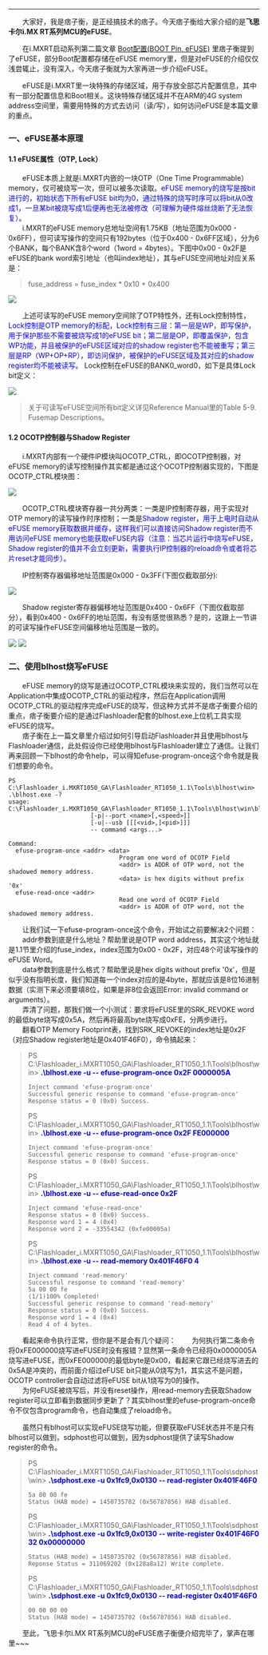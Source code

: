 ----
　　大家好，我是痞子衡，是正经搞技术的痞子。今天痞子衡给大家介绍的是**飞思卡尔i.MX RT系列MCU的eFUSE**。  

　　在i.MXRT启动系列第二篇文章 [Boot配置(BOOT Pin, eFUSE)](http://www.cnblogs.com/henjay724/p/9034563.html) 里痞子衡提到了eFUSE，部分Boot配置都存储在eFUSE memory里，但是对eFUSE的介绍仅仅浅尝辄止，没有深入，今天痞子衡就为大家再进一步介绍eFUSE。  

　　eFUSE是i.MXRT里一块特殊的存储区域，用于存放全部芯片配置信息，其中有一部分配置信息和Boot相关。这块特殊存储区域并不在ARM的4G system address空间里，需要用特殊的方式去访问（读/写），如何访问eFUSE是本篇文章的重点。  

### 一、eFUSE基本原理
#### 1.1 eFUSE属性（OTP, Lock）
　　eFUSE本质上就是i.MXRT内嵌的一块OTP（One Time Programmable） memory，仅可被烧写一次，但可以被多次读取。<font color="Blue">eFUSE memory的烧写是按bit进行的，初始状态下所有eFUSE bit均为0，通过特殊的烧写时序可以将bit从0改成1，一旦某bit被烧写成1后便再也无法被修改（可理解为硬件熔丝烧断了无法恢复）</font>。  
　　i.MXRT的eFUSE memory总地址空间有1.75KB（地址范围为0x000 - 0x6FF），但可读写操作的空间只有192bytes（位于0x400 - 0x6FF区域），分为6个BANK，每个BANK含8个word（1word = 4bytes）。下图中0x00 - 0x2F是eFUSE的bank word索引地址（也叫index地址），其与eFUSE空间地址对应关系是：  
> fuse_address = fuse_index * 0x10 + 0x400  

<img src="http://odox9r8vg.bkt.clouddn.com/image/cnblogs/i.MXRT_Boot_efuse_otp_footprint1.PNG" style="zoom:100%" />

　　上述可读写的eFUSE memory空间除了OTP特性外，还有Lock控制特性，<font color="Blue">Lock控制是OTP memory的标配，Lock控制有三层：第一层是WP，即写保护，用于保护那些不需要被烧写成1的eFUSE bit；第二层是OP，即覆盖保护，包含WP功能，并且被保护的eFUSE区域对应的shadow register也不能被重写；第三层是RP（WP+OP+RP），即访问保护，被保护的eFUSE区域及其对应的shadow register均不能被读写。</font> Lock控制在eFUSE的BANK0_word0，如下是具体Lock bit定义：  

<img src="http://odox9r8vg.bkt.clouddn.com/image/cnblogs/i.MXRT_Boot_efuse_otp_lock_area1.PNG" style="zoom:100%" />

> 关于可读写eFUSE空间所有bit定义详见Reference Manual里的Table 5-9. Fusemap Descriptions。  

#### 1.2 OCOTP控制器与Shadow Register
　　i.MXRT内部有一个硬件IP模块叫OCOTP_CTRL，即OCOTP控制器，对eFUSE memory的读写控制操作其实都是通过这个OCOTP控制器实现的，下图是OCOTP_CTRL模块图：  

<img src="http://odox9r8vg.bkt.clouddn.com/image/cnblogs/i.MXRT_Boot_efuse_ocotp_diagram.PNG" style="zoom:100%" />

　　OCOTP_CTRL模块寄存器一共分两类：一类是IP控制寄存器，用于实现对OTP memory的读写操作时序控制；一类是<font color="Blue">Shadow register，用于上电时自动从eFUSE memory获取数据并缓存，这样我们可以直接访问Shadow register而不用访问eFUSE memory也能获取eFUSE内容（注意：当芯片运行中烧写eFUSE，Shadow register的值并不会立刻更新，需要执行IP控制器的reload命令或者将芯片reset才能同步）。</font>  

　　IP控制寄存器偏移地址范围是0x000 - 0x3FF(下图仅截取部分):  

<img src="http://odox9r8vg.bkt.clouddn.com/image/cnblogs/i.MXRT_Boot_efuse_otp_reg_ctrl.PNG" style="zoom:100%" />

　　Shadow register寄存器偏移地址范围是0x400 - 0x6FF（下图仅截取部分），看到0x400 - 0x6FF的地址范围，有没有感觉很熟悉？是的，这跟上一节讲的可读写操作eFUSE空间偏移地址范围是一致的。  

<img src="http://odox9r8vg.bkt.clouddn.com/image/cnblogs/i.MXRT_Boot_efuse_otp_reg_shadow.PNG" style="zoom:100%" />

<img src="http://odox9r8vg.bkt.clouddn.com/image/cnblogs/i.MXRT_Boot_efuse_otp_reg_shadow_end.PNG" style="zoom:100%" />

### 二、使用blhost烧写eFUSE
　　eFUSE memory的烧写是通过OCOTP_CTRL模块来实现的，我们当然可以在Application中集成OCOTP_CTRL的驱动程序，然后在Application调用OCOTP_CTRL的驱动程序完成eFUSE的烧写，但这种方式并不是痞子衡要介绍的重点，痞子衡要介绍的是通过Flashloader配套的blhost.exe上位机工具实现eFUSE的烧写。  
　　痞子衡在上一篇文章里介绍过如何引导启动Flashloader并且使用blhost与Flashloader通信，此处假设你已经使用blhost与Flashloader建立了通信。让我们再来回顾一下blhost的命令help，可以得知efuse-program-once这个命令就是我们想要的命令。  

```text
PS C:\Flashloader_i.MXRT1050_GA\Flashloader_RT1050_1.1\Tools\blhost\win> .\blhost.exe -?
usage: C:\Flashloader_i.MXRT1050_GA\Flashloader_RT1050_1.1\Tools\blhost\win\blhost.exe
                       [-p|--port <name>[,<speed>]]
                       [-u|--usb [[[<vid>,]<pid>]]]
                       -- command <args...>

Command:
  efuse-program-once <addr> <data>
                               Program one word of OCOTP Field
                               <addr> is ADDR of OTP word, not the shadowed memory address.
                               <data> is hex digits without prefix '0x'
  efuse-read-once <addr>
                               Read one word of OCOTP Field
                               <addr> is ADDR of OTP word, not the shadowed memory address.

```

　　让我们试一下efuse-program-once这个命令，开始试之前要解决2个问题：  
　　addr参数到底是什么地址？帮助里说是OTP word address，其实这个地址就是1.1节里介绍的fuse_index，index范围为0x00 - 0x2F，对应48个可读写操作的eFUSE Word。  
　　data参数到底是什么格式？帮助里说是hex digits without prefix '0x'，但是似乎没有指明长度，我们知道每一个index对应的是4byte，那就应该是8位16进制数据（实测下来必须要填8位，如果是非8位会返回Error: invalid command or arguments）。  
　　弄清了问题，那我们做一个小测试：要求将eFUSE里的SRK_REVOKE word的最低byte烧写成0x5A，然后再将最高byte烧写成0xFE，分两步进行。  
　　翻看OTP Memory Footprint表，找到SRK_REVOKE的index地址是0x2F（对应Shadow register地址是0x401F46F0），命令搞起来：  

> PS C:\Flashloader_i.MXRT1050_GA\Flashloader_RT1050_1.1\Tools\blhost\win> <font style="font-weight:bold;" color="Blue">.\blhost.exe -u -- efuse-program-once 0x2F 0000005A</font>
> ```text
> Inject command 'efuse-program-once'
> Successful generic response to command 'efuse-program-once'
> Response status = 0 (0x0) Success.
> ```
>
> PS C:\Flashloader_i.MXRT1050_GA\Flashloader_RT1050_1.1\Tools\blhost\win> <font style="font-weight:bold;" color="Blue">.\blhost.exe -u -- efuse-program-once 0x2F FE000000</font>
> ```text
> Inject command 'efuse-program-once'
> Successful generic response to command 'efuse-program-once'
> Response status = 0 (0x0) Success.
> ```
> PS C:\Flashloader_i.MXRT1050_GA\Flashloader_RT1050_1.1\Tools\blhost\win> <font style="font-weight:bold;" color="Blue">.\blhost.exe -u -- efuse-read-once 0x2F</font>
> ```text
> Inject command 'efuse-read-once'
> Response status = 0 (0x0) Success.
> Response word 1 = 4 (0x4)
> Response word 2 = -33554342 (0xfe00005a)
> ```
> PS C:\Flashloader_i.MXRT1050_GA\Flashloader_RT1050_1.1\Tools\blhost\win> <font style="font-weight:bold;" color="Blue">.\blhost.exe -u -- read-memory 0x401F46F0 4</font>
> ```text
> Inject command 'read-memory'
> Successful response to command 'read-memory'
> 5a 00 00 fe
> (1/1)100% Completed!
> Successful generic response to command 'read-memory'
> Response status = 0 (0x0) Success.
> Response word 1 = 4 (0x4)
> Read 4 of 4 bytes.
> ```

　　看起来命令执行正常，但你是不是会有几个疑问：
　　为何执行第二条命令将0xFE000000烧写进eFUSE时没有报错？显然第一条命令已经将0x0000005A烧写进eFUSE，而0xFE000000的最低byte是0x00，看起来它跟已经烧写进去的0x5A是冲突的，而前面介绍过eFUSE bit只能从0烧写为1，其实这不是问题，OCOTP controller会自动过滤将eFUSE bit从1烧写为0的操作。  
　　为何eFUSE被烧写后，并没有reset操作，用read-memory去获取Shadow register可以立即看到数据同步更新了？其实blhost里的efuse-program-once命令不仅包含program命令，也自动集成了reload命令。  

　　虽然只有blhost可以实现eFUSE烧写功能，但要获取eFUSE状态并不是只有blhost可以做到，sdphost也可以做到，因为sdphost提供了读写Shadow register的命令。  

> PS C:\Flashloader_i.MXRT1050_GA\Flashloader_RT1050_1.1\Tools\sdphost\win> <font style="font-weight:bold;" color="Blue">.\sdphost.exe -u 0x1fc9,0x0130 -- read-register 0x401F46F0</font>
> ```text
> 5a 00 00 fe
> Status (HAB mode) = 1450735702 (0x56787856) HAB disabled.
> ```
> PS C:\Flashloader_i.MXRT1050_GA\Flashloader_RT1050_1.1\Tools\sdphost\win> <font style="font-weight:bold;" color="Blue">.\sdphost.exe -u 0x1fc9,0x0130 -- write-register 0x401F46F0 32 0x00000000</font>
> ```text
> Status (HAB mode) = 1450735702 (0x56787856) HAB disabled.
> Reponse Status = 311069202 (0x128a8a12) Write complete.
> ```
> PS C:\Flashloader_i.MXRT1050_GA\Flashloader_RT1050_1.1\Tools\sdphost\win> <font style="font-weight:bold;" color="Blue">.\sdphost.exe -u 0x1fc9,0x0130 -- read-register 0x401F46F0</font>
> ```text
> 00 00 00 00
> Status (HAB mode) = 1450735702 (0x56787856) HAB disabled.
> ```

　　至此，飞思卡尔i.MX RT系列MCU的eFUSE痞子衡便介绍完毕了，掌声在哪里~~~ 

